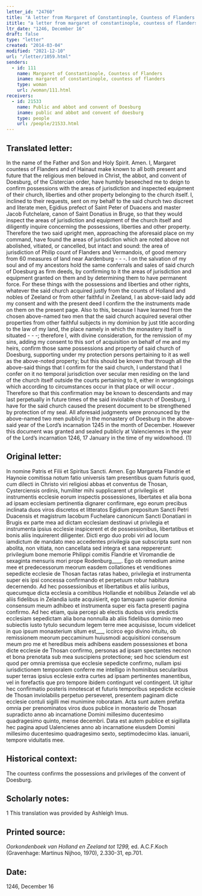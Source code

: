 ```yaml
---
letter_id: "24760"
title: "A letter from Margaret of Constantinople, Countess of Flanders (1246, December 16)"
ititle: "a letter from margaret of constantinople, countess of flanders (1246, december 16)"
ltr_date: "1246, December 16"
draft: false
type: "letter"
created: "2014-03-04"
modified: "2021-12-10"
url: "/letter/1059.html"
senders:
  - id: 111
    name: Margaret of Constantinople, Countess of Flanders
    iname: margaret of constantinople, countess of flanders
    type: woman
    url: /woman/111.html
receivers:
  - id: 21533
    name: Public and abbot and convent of Doesburg
    iname: public and abbot and convent of doesburg
    type: people
    url: /people/21533.html
---
```

<h2> Translated letter:</h2>In the name of the Father and Son and Holy Spirit.  Amen.
	I, Margaret countess of Flanders and of Hainaut make known to all both present and future that the religious men beloved in Christ, the abbot, and convent of Doesburg, of the Cistercian order, have humbly beseeched me to deign to confirm possessions with the areas of jurisdiction and inspected equipment of their church, liberties and other property belonging to the church itself. I, inclined to their requests, sent on my behalf to the said church two discreet and literate men, Egidius prefect of Saint Peter of Duacens and master Jacob Futchelare, canon of Saint Donatius in Bruge, so that they would inspect the areas of jurisdiction and equipment of the church itself and diligently inquire concerning the possessions, liberties and other property.  Therefore the two said upright men, approaching the aforesaid place on my command, have found the areas of jurisdiction which are noted above not abolished, vitiated, or cancelled, but intact and sound: the area of jurisdiction of Philip count of Flanders and Vermandois, of good memory from 60 measures of land near Aardenburg - - -.  I on the salvation of my soul and of my ancestors hold the same conferrals and sales of said church of Doesburg as firm deeds, by confirming to it the areas of jurisdiction and equipment granted on them and by determining them to have permanent force.  For these things with the possessions and liberties and other rights, whatever the said church acquired justly from the counts of Holland and nobles of Zeeland or from other faithful in Zeeland, I as above-said lady add my consent and with the present deed I confirm the the instruments made on them on the present page.  Also to this, because I have learned from the chosen above-named two men that the said church acquired several other properties from other faithful subjects in my dominion by just title according to the law of my land, the place namely in which the monastery itself is situated - - -; therefore I, with divine consideration, for the remission of my sins, adding my consent to this sort of acquisition on behalf of me and my heirs, confirm those same possessions and property of said church of Doesburg, supporting under my protection persons pertaining to it as well as the above-noted property; but this should be known that through all the above-said things that I confirm for the said church, I understand that I confer on it no temporal jurisdiction over secular men residing on the land of the church itself outside the courts pertaining to it, either in wrongdoings which according to circumstances occur in that place or will occur .
	Therefore so that this confirmation may be known to descendants and may last perpetually in future times of the said inviolable church of Doesburg, I have for the said church caused the present document to be strengthened by protection of my seal.
	All aforesaid judgments were pronounced by the above-named two men publicly in the monastery of Doesburg in the above-said year of the Lord’s incarnation 1245 in the month of December.  However this document was granted and sealed publicly at Valenciennes in the year of the Lord’s incarnation 1246, 17 January in the time of my widowhood.
(1)
<h2 class="mt-4"> Original letter:</h2>In nomine Patris et Filii et Spiritus Sancti. Amen.
Ego Margareta Flandrie et Haynoie comitissa notum fatio universis tam presentibus quam futuris quod, cum dilecti in Christo viri religiosi abbas et conventus de Thosan, Cysterciensis ordinis, humiliter mihi supplicarent ut privilegiis et instrumentis ecclesie eorum inspectis possessiones, libertates et alia bona ad ipsam ecclesiam pertinentia dignarer confirmare, ego eorum precibus inclinata duos viros discretos et litteratos Egidium prepositum Sancti Petri Duacensis et magistrum Iacobum Fuchelare canonicum Sancti Donatiani in Brugis ex parte mea ad dictam ecclesiam destinavi ut privilegia et instrumenta ipsius ecclesie inspicerent et de possessionibus, libertatibus et bonis aliis inquirerent diligenter. Dicti ergo duo probi viri ad locum iamdictum de mandato meo accedentes privilegia que subscripta sunt non abolita, non vitiata, non cancellata sed integra et sana reppererunt: privilegium bone memorie Philippi comitis Flandrie et Viromandie de sexaginta mensuris mori prope Rodenburg____. Ego ob remedium anime mee et predecessorum meorum easdem collationes et venditiones sepedicte ecclesie de Thosan factas ratas habeo, privilegia et instrumenta super eis ipsi concessa confirmando et perpetuum robur habitura decernendo. Ad hec possessionibus et libertatibus et aliis iuribus, quecumque dicta ecclesia a comitibus Hollandie et nobilibus Zelandie vel ab aliis fidelibus in Zelandia iuste acquisierit, ego tamquam superior domina consensum meum adhibeo et instrumenta super eis facta presenti pagina confirmo. Ad hec etiam, quia percepi ab electis duobus viris predictis ecclesiam sepedictam alia bona nonnulla ab aliis fidelibus dominio meo subiectis iusto tytulo secundum legem terre mee acquisisse, locum videlicet in quo ipsum monasterium situm est___, iccirco ego divino intuitu, ob remissionem meorum peccaminum huiusmodi acquisitioni consensum meum pro me et heredibus meis adhibens easdem possessiones et bona dicte ecclesie de Thosan confirmo, personas ad ipsam spectantes necnon et bona prenotata sub mea suscipiens protectione; sed hoc sciendum est quod per omnia premissa que ecclesie sepedicte confirmo, nullam ipsi iurisdictionem temporalem conferre me intelligo in hominibus secularibus super terras ipsius ecclesie extra curtes ad ipsam pertinentes manentibus, vel in forefactis que pro tempore ibidem contingunt vel contingent.
Ut igitur hec confirmatio posteris innotescat et futuris temporibus sepedicte ecclesie de Thosan inviolabilis perpetuo perseveret, presentem paginam dicte ecclesie contuli sigilli mei munimine roboratam.
Acta sunt autem prefata omnia per prenominatos viros duos publice in monasterio de Thosan supradicto anno ab incarnatione Domini millesimo ducentesimo quadragesimo quinto, mense decembri. Data est autem publice et sigillata hec pagina apud Ualencienes anno ab incarnatione eiusdem Domini millesimo ducentesimo quadragesimo sexto, septimodecimo klas. ianuarii, tempore viduitatis mee.
<h2 class="mt-4"> Historical context:</h2>The countess confirms the possessions and privileges of the convent of Doesburg.
<h2 class="mt-4"> Scholarly notes:</h2>1 This translation was provided by Ashleigh Imus.
<h2 class="mt-4"> Printed source:</h2><p><em>Oorkondenboek van Holland en Zeeland tot 1299,</em> ed. A.C.F.Koch (Gravenhage: Martinus Nijhoo, 1970), 2.330-31, ep.701.</p><h2 class="mt-4"> Date:</h2>1246, December 16